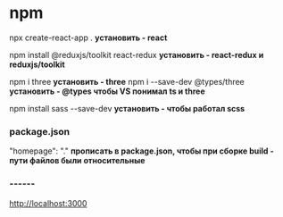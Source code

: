 # npm 

npx create-react-app .		**установить - react**

npm install @reduxjs/toolkit react-redux  **установить - react-redux и reduxjs/toolkit**

npm i three			**установить - three**
npm i --save-dev @types/three  **установить - @types чтобы VS понимал ts и three**

npm install sass --save-dev		**установить - чтобы работал scss**


### package.json

"homepage": "."		**прописать в package.json, чтобы при сборке build - пути файлов были относительные**



### ------

[http://localhost:3000](http://localhost:3000) 



